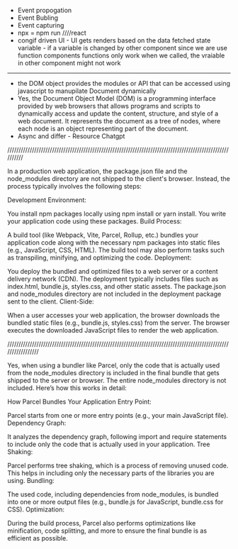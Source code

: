 
* Event propogation
* Event Bubling
* Event capturing
* npx = npm run
////react
* congif driven UI - UI gets renders based on the data fetched
 state variable - if a variable is changed by other component since we are use function components functions only work when we called, the vraiable in other component might not work
--------------------------------------------------------

* the DOM object provides the modules or API that can be accessed using javascript to manupilate Document dynamically 
* Yes, the Document Object Model (DOM) is a programming interface provided by web browsers that allows programs and scripts to dynamically access and update the content, structure, and style of a web document. It represents the document as a tree of nodes, where each node is an object representing part of the document.
* Async and differ - Resource Chatgpt




//////////////////////////////////////////////////////////////////////////////////////////////////////////

In a production web application, the package.json file and the node_modules directory are not shipped to the client's browser. Instead, the process typically involves the following steps:

Development Environment:

You install npm packages locally using npm install or yarn install.
You write your application code using these packages.
Build Process:

A build tool (like Webpack, Vite, Parcel, Rollup, etc.) bundles your application code along with the necessary npm packages into static files (e.g., JavaScript, CSS, HTML).
The build tool may also perform tasks such as transpiling, minifying, and optimizing the code.
Deployment:

You deploy the bundled and optimized files to a web server or a content delivery network (CDN).
The deployment typically includes files such as index.html, bundle.js, styles.css, and other static assets.
The package.json and node_modules directory are not included in the deployment package sent to the client.
Client-Side:

When a user accesses your web application, the browser downloads the bundled static files (e.g., bundle.js, styles.css) from the server.
The browser executes the downloaded JavaScript files to render the web application.

/////////////////////////////////////////////////////////////////////////////////////////////////////////////////

Yes, when using a bundler like Parcel, only the code that is actually used from the node_modules directory is included in the final bundle that gets shipped to the server or browser. The entire node_modules directory is not included. Here’s how this works in detail:

How Parcel Bundles Your Application
Entry Point:

Parcel starts from one or more entry points (e.g., your main JavaScript file).
Dependency Graph:

It analyzes the dependency graph, following import and require statements to include only the code that is actually used in your application.
Tree Shaking:

Parcel performs tree shaking, which is a process of removing unused code. This helps in including only the necessary parts of the libraries you are using.
Bundling:

The used code, including dependencies from node_modules, is bundled into one or more output files (e.g., bundle.js for JavaScript, bundle.css for CSS).
Optimization:

During the build process, Parcel also performs optimizations like minification, code splitting, and more to ensure the final bundle is as efficient as possible.
